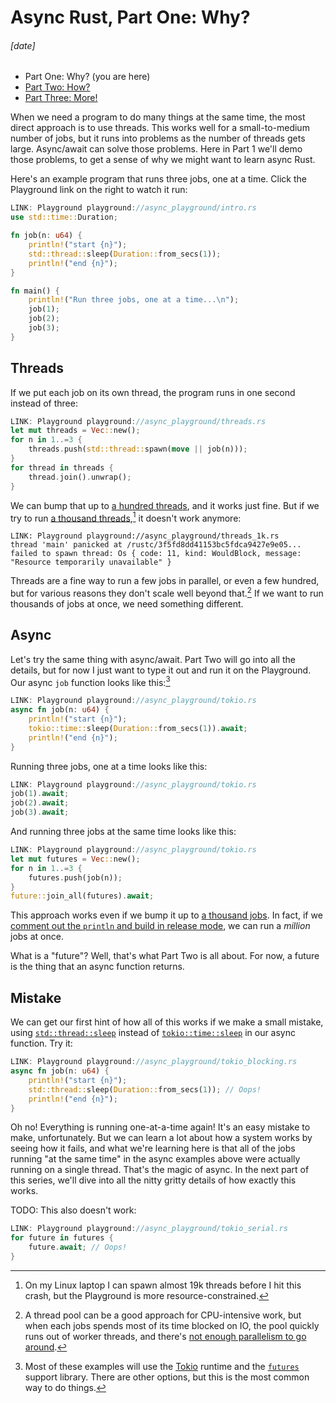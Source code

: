 # Async Rust, Part One: Why?
###### \[date]

- Part One: Why? (you are here)
- [Part Two: How?](async_two.html)
- [Part Three: More!](async_three.html)

When we need a program to do many things at the same time, the most direct
approach is to use threads. This works well for a small-to-medium number of
jobs, but it runs into problems as the number of threads gets large.
Async/await can solve those problems. Here in Part 1 we'll demo those problems,
to get a sense of why we might want to learn async Rust.

Here's an example program that runs three jobs, one at a time. Click the
Playground link on the right to watch it run:

```rust
LINK: Playground playground://async_playground/intro.rs
use std::time::Duration;

fn job(n: u64) {
    println!("start {n}");
    std::thread::sleep(Duration::from_secs(1));
    println!("end {n}");
}

fn main() {
    println!("Run three jobs, one at a time...\n");
    job(1);
    job(2);
    job(3);
}
```

## Threads

If we put each job on its own thread, the program runs in one second instead of
three:

```rust
LINK: Playground playground://async_playground/threads.rs
let mut threads = Vec::new();
for n in 1..=3 {
    threads.push(std::thread::spawn(move || job(n)));
}
for thread in threads {
    thread.join().unwrap();
}
```

We can bump that up to [a hundred threads][hundred_threads], and it works just
fine. But if we try to run [a thousand
threads][thousand_threads],[^thread_limit] it doesn't work anymore:

[hundred_threads]: playground://async_playground/threads_100.rs
[thousand_threads]: playground://async_playground/threads_1k.rs

[^thread_limit]: On my Linux laptop I can spawn almost 19k threads before I hit
    this crash, but the Playground is more resource-constrained.

```
LINK: Playground playground://async_playground/threads_1k.rs
thread 'main' panicked at /rustc/3f5fd8dd41153bc5fdca9427e9e05...
failed to spawn thread: Os { code: 11, kind: WouldBlock, message:
"Resource temporarily unavailable" }
```

Threads are a fine way to run a few jobs in parallel, or even a few hundred,
but for various reasons they don't scale well beyond that.[^thread_pool] If we
want to run thousands of jobs at once, we need something different.

[^thread_pool]: A thread pool can be a good approach for CPU-intensive work,
    but when each jobs spends most of its time blocked on IO, the pool quickly
    runs out of worker threads, and there's [not enough parallelism to go
    around][rayon].

[rayon]: playground://async_playground/rayon.rs

## Async

Let's try the same thing with async/await. Part Two will go into all the
details, but for now I just want to type it out and run it on the Playground.
Our async `job` function looks like this:[^tokio]

[^tokio]: Most of these examples will use the [Tokio](https://tokio.rs/)
    runtime and the [`futures`](https://docs.rs/futures/) support library.
    There are other options, but this is the most common way to do things.

```rust
LINK: Playground playground://async_playground/tokio.rs
async fn job(n: u64) {
    println!("start {n}");
    tokio::time::sleep(Duration::from_secs(1)).await;
    println!("end {n}");
}
```

Running three jobs, one at a time looks like this:

```rust
LINK: Playground playground://async_playground/tokio.rs
job(1).await;
job(2).await;
job(3).await;
```

And running three jobs at the same time looks like this:

```rust
LINK: Playground playground://async_playground/tokio.rs
let mut futures = Vec::new();
for n in 1..=3 {
    futures.push(job(n));
}
future::join_all(futures).await;
```

This approach works even if we bump it up to [a thousand
jobs][thousand_futures]. In fact, if we [comment out the `println` and build in
release mode][million_futures], we can run a _million_ jobs at once.

[thousand_futures]: playground://async_playground/tokio_1k.rs
[million_futures]: playground://async_playground/tokio_1m.rs?mode=release

What is a "future"? Well, that's what Part Two is all about. For now, a future
is the thing that an async function returns.

## Mistake

We can get our first hint of how all of this works if we make a small mistake,
using [`std::thread::sleep`] instead of [`tokio::time::sleep`] in our async
function. Try it:

[`std::thread::sleep`]: https://doc.rust-lang.org/std/thread/fn.sleep.html
[`tokio::time::sleep`]: https://docs.rs/tokio/latest/tokio/time/fn.sleep.html

```rust
LINK: Playground playground://async_playground/tokio_blocking.rs
async fn job(n: u64) {
    println!("start {n}");
    std::thread::sleep(Duration::from_secs(1)); // Oops!
    println!("end {n}");
}
```

Oh no! Everything is running one-at-a-time again! It's an easy mistake to make,
unfortunately. But we can learn a lot about how a system works by seeing how it
fails, and what we're learning here is that all of the jobs running "at the
same time" in the async examples above were actually running on a single
thread. That's the magic of async. In the next part of this series, we'll dive
into all the nitty gritty details of how exactly this works.

TODO: This also doesn't work:

```rust
LINK: Playground playground://async_playground/tokio_serial.rs
for future in futures {
    future.await; // Oops!
}
```
